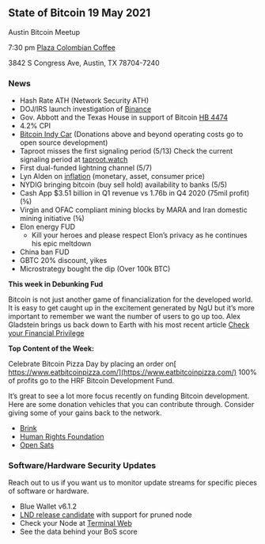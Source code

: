 ## **State of Bitcoin 19 May 2021**

Austin Bitcoin Meetup 

7:30 pm [Plaza Colombian Coffee](https://www.plazacolombiancoffee.com/) 

3842 S Congress Ave, Austin, TX 78704-7240


### **News**



- Hash Rate ATH (Network Security ATH)
- DOJ/IRS launch investigation of [Binance](https://www.reuters.com/technology/binance-under-investigation-by-justice-department-irs-bloomberg-news-2021-05-13/) 
- Gov. Abbott and the Texas House in support of Bitcoin [HB 4474](https://capitol.texas.gov/tlodocs/87R/billtext/pdf/HB04474I.pdf)
- 4.2% CPI
- [Bitcoin Indy Car](https://jimmymow.medium.com/announcing-the-bitcoin-car-520a25b9b41e) (Donations above and beyond operating costs go to open source development)
- Taproot misses the first signaling period (5/13) Check the current signaling period at [taproot.watch](https://taproot.watch/)
- First dual-funded lightning channel (5/7)
- Lyn Alden on [inflation](https://email.mg2.substack.com/c/eJwtUMtuxCAM_JrlGIF5hBw49NLfiEhwsnQJREAa5e9LditZtjUjezQz24prypfZU6nkbmO9djQRzxKwVszkKJhH7wwbhr6HQRNnhGNaauLLuGTEzfpgaj6Q7McU_GyrT_G-AE2lIk8zqUWgcr3TgE4uXM6KQ89AAwzTwvlH1x7OY5zR4C_mK0UkwTxr3cuDfz3gu9V5nl24og0OYzenrUE-LuGt13biDVBgVDLKBKVcdKzTPVg2aTmJwaIWSi-9diiQg9McEB-Cbit05ZhKtfPr_kqy2V5-2zAEqRq_3v7eRLM3trkd0ddrxGingO7jvH4CfGcxrhgxt2DdaKthCqiSEjQD-HfaouENZUwNpCm71K6i-WmaV0lx_QPtKIaA) (monetary, asset, consumer price)
- NYDIG bringing bitcoin (buy sell hold) availability to banks (5/5)
- Cash App $3.51 billion in Q1 revenue vs 1.76b in Q4 2020 (75mil profit) (⅚)
- Virgin and OFAC compliant mining blocks by MARA and Iran domestic mining initiative (⅚)
- Elon energy FUD
    - Kill your heroes and please respect Elon’s privacy as he continues his epic meltdown
- China ban FUD
- GBTC 20% discount, yikes
- Microstrategy bought the dip (Over 100k BTC)

**This week in Debunking Fud**

Bitcoin is not just another game of financialization for the developed world. It is easy to get caught up in the excitement generated by NgU but it’s more important to remember we want the number of users to go up too. Alex Gladstein brings us back down to Earth with his most recent article [Check your Financial Privilege](https://bitcoinmagazine.com/culture/check-your-financial-privilege)

**Top Content of the Week:**

Celebrate Bitcoin Pizza Day by placing an order on[ https://www.eatbitcoinpizza.com/](https://www.eatbitcoinpizza.com/) 100% of profits go to the HRF Bitcoin Development Fund. 

It’s great to see a lot more focus recently on funding Bitcoin development. Here are some donation vehicles that you can contribute through. Consider giving some of your gains back to the network. 


- [Brink](https://brink.dev/donate)
- [Human Rights Foundation](https://hrf.kindful.com/?campaign=1105337) 
- [Open Sats](https://opensats.org/donate)


### **Software/Hardware Security Updates**

Reach out to us if you want us to monitor update streams for specific pieces of software or hardware.



- Blue Wallet v6.1.2
- [LND release candidate](https://github.com/lightningnetwork/lnd/releases/tag/v0.13.0-beta.rc2) with support for pruned node
- Check your Node at [Terminal Web](https://terminal.lightning.engineering/#/) 
 - See the data behind your BoS score
